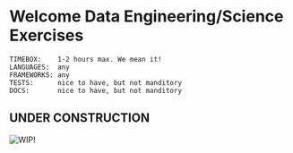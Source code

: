 # Welcome Data Engineering/Science Exercises

```
TIMEBOX:    1-2 hours max. We mean it!
LANGUAGES:  any
FRAMEWORKS: any
TESTS:      nice to have, but not manditory
DOCS:       nice to have, but not manditory
```

## UNDER CONSTRUCTION
![WIP!](https://cdn.theatlantic.com/thumbor/60Ru-wmiq_yZj6n_KgL6XPnGnbw=/media/img/posts/2015/10/Dunes8119construction/original.gif) 
